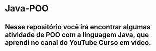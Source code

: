 # Java-POO

## Nesse repositório você irá encontrar algumas atividade de POO com a linguagem Java, que aprendi no canal do YouTube Curso em vídeo. 

